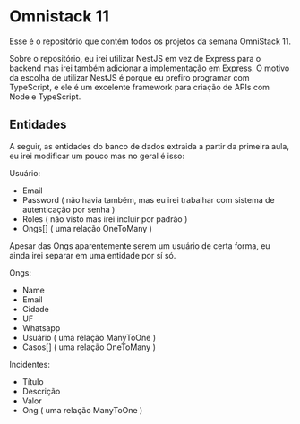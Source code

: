 # Omnistack 11

Esse é o repositório que contém todos os projetos da semana OmniStack 11.

Sobre o repositório, eu irei utilizar NestJS em vez de Express para o backend mas irei também adicionar a implementação em Express. O motivo da escolha de utilizar NestJS é porque eu prefiro programar com TypeScript, e ele é um excelente framework para criação de APIs com Node e TypeScript.

## Entidades

A seguir, as entidades do banco de dados extraida a partir da primeira aula, eu irei modificar um pouco mas no geral é isso:

Usuário:
- Email
- Password ( não havia também, mas eu irei trabalhar com sistema de autenticação por senha )
- Roles ( não visto mas irei incluir por padrão )
- Ongs[] ( uma relação OneToMany )

Apesar das Ongs aparentemente serem um usuário de certa forma, eu ainda irei separar em uma entidade por sí só.

Ongs:
- Name
- Email
- Cidade
- UF
- Whatsapp
- Usuário ( uma relação ManyToOne )
- Casos[] ( uma relação OneToMany )

Incidentes:
- Título
- Descrição
- Valor
- Ong ( uma relação ManyToOne )


